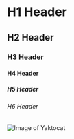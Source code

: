 # H1 Header
## H2 Header
### H3 Header
#### H4 Header
##### H5 Header
###### H6 Header

<img src="https://octodex.github.com/images/yaktocat.png" alt="Image of Yaktocat" />
